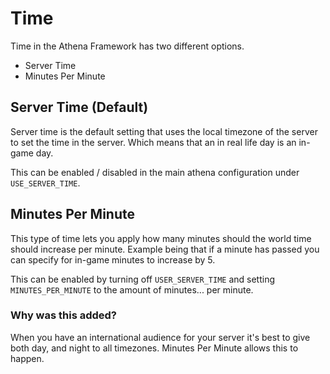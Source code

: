 

# Time

Time in the Athena Framework has two different options.

* Server Time
* Minutes Per Minute

## Server Time (Default)

Server time is the default setting that uses the local timezone of the server to set the time in the server. Which means that an in real life day is an in-game day.

This can be enabled / disabled in the main athena configuration under `USE_SERVER_TIME`.

## Minutes Per Minute

This type of time lets you apply how many minutes should the world time should increase per minute. Example being that if a minute has passed you can specify for in-game minutes to increase by 5.

This can be enabled by turning off `USER_SERVER_TIME` and setting `MINUTES_PER_MINUTE` to the amount of minutes... per minute.

### Why was this added?

When you have an international audience for your server it's best to give both day, and night to all timezones. Minutes Per Minute allows this to happen.